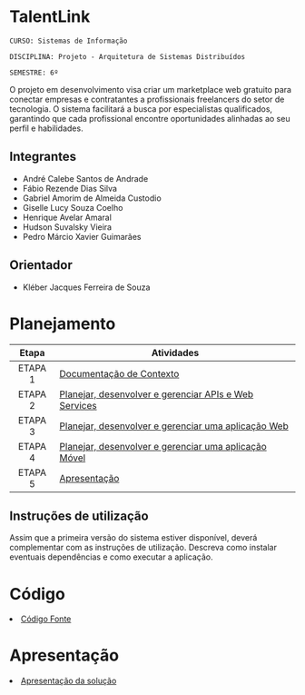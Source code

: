 # TalentLink

`CURSO: Sistemas de Informação`

`DISCIPLINA: Projeto - Arquitetura de Sistemas Distribuídos`

`SEMESTRE: 6º`

O projeto em desenvolvimento visa criar um marketplace web gratuito para conectar empresas e contratantes a
profissionais freelancers do setor de tecnologia. O sistema facilitará a busca por especialistas qualificados,
garantindo que cada profissional encontre oportunidades alinhadas ao seu perfil e habilidades.

## Integrantes

* André Calebe Santos de Andrade
* Fábio Rezende Dias Silva
* Gabriel Amorim de Almeida Custodio
* Giselle Lucy Souza Coelho
* Henrique Avelar Amaral
* Hudson Suvalsky Vieira
* Pedro Márcio Xavier Guimarães

## Orientador

* Kléber Jacques Ferreira de Souza

# Planejamento

|  Etapa  | Atividades                                                                            |
|:-------:|---------------------------------------------------------------------------------------|
| ETAPA 1 | [Documentação de Contexto](docs/contexto.md) <br>                                     |
| ETAPA 2 | [Planejar, desenvolver e gerenciar APIs e Web Services](docs/backend-apis.md) <br>    |
| ETAPA 3 | [Planejar, desenvolver e gerenciar uma aplicação Web](docs/frontend-web.md)           |
| ETAPA 4 | [Planejar, desenvolver e gerenciar uma aplicação Móvel](docs/frontend-mobile.md) <br> |
| ETAPA 5 | [Apresentação](presentation/README.md)                                                |

## Instruções de utilização

Assim que a primeira versão do sistema estiver disponível, deverá complementar com as instruções de utilização. Descreva
como instalar eventuais dependências e como executar a aplicação.

# Código

<li><a href="src/README.md"> Código Fonte</a></li>

# Apresentação

<li><a href="presentation/README.md"> Apresentação da solução</a></li>
